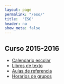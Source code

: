 ```yaml
---
layout: page
permalink: "/eso/"
title:  "ESO"
header: no
show_meta: false
---
```




## Curso 2015-2016

* [Calendario escolar](http://www.educa.jcyl.es/es/informacion/calendario-escolar-2015-2016)
* [Libros de texto](https://drive.google.com/a/iessanandres.com/folderview?id=0B4jaZeMGL7HsfmNEUFpScHlEc0pmekxHV3RONGNmaEhJUWpxVUhpWjNUcDlPWW5ERFEwNlU&usp=sharing#)
* [Aulas de referencia](/noticias/aulas-de-referencia-2015-2016/)
* [Horarios de grupos](https://drive.google.com/open?id=0B4jaZeMGL7HsRDZva2dzaThteEE)
